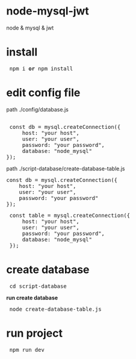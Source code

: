 # node-mysql-jwt
node &amp; mysql &amp; jwt

# install
 <pre> npm i <b>or</b> npm install </pre>

# edit config file 
path ./config/database.js<br>
 <pre> 
 const db = mysql.createConnection({
     host: "your host",
     user: "your user",
     password: "your password",
     database: "node_mysql"
});
</pre>

path ./script-database/create-database-table.js<br>
<pre>
const db = mysql.createConnection({
    host: "your host",
    user: "your user",
    password: "your password"
});
</pre>

<pre>
 const table = mysql.createConnection({
     host: "your host",
     user: "your user",
     password: "your password",
     database: "node_mysql"
 });
</pre>

# create database
<pre> cd script-database </pre>
<b>run create database</b>
<pre> node create-database-table.js</pre>

# run project
<pre> npm run dev </pre>
